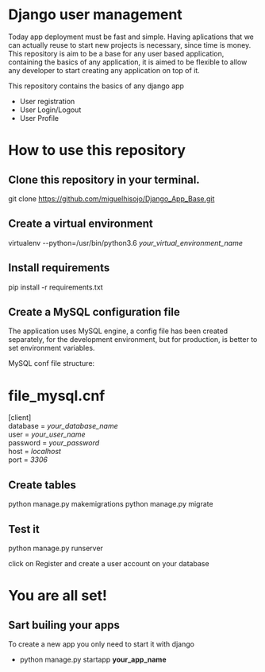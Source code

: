 # Django user management

Today app deployment must be fast and simple. Having aplications that we can actually reuse to start new projects is necessary, since time is money.
This repository is aim to be a base for any user based application, containing the basics of any application, it is aimed to be flexible to
allow any developer to start creating any application on top of it.

This repository contains the basics of any django app
  - User registration
  - User Login/Logout
  - User Profile
  
 # How to use this repository 

## Clone this repository in your terminal.

 git clone https://github.com/miguelhisojo/Django_App_Base.git
 
## Create a virtual environment
  virtualenv  --python=/usr/bin/python3.6 *your_virtual_environment_name*
 
## Install requirements

  pip install -r requirements.txt

## Create a MySQL configuration file
  
 The application uses MySQL engine, a config file has been created separately, for the development environment, but for production,
 is better to set environment variables.
 
 MySQL conf file structure:
  
# file_mysql.cnf  </br>
[client]</br>
database = *your_database_name*</br>
user = *your_user_name*</br>
password = *your_password*</br>
host = *localhost*</br>
port = *3306*</br>

## Create tables 
 python manage.py makemigrations
 python manage.py migrate

## Test it

  python manage.py runserver
  
  click on Register and create a user account on your database



# You are all set!

## Sart builing your apps

To create a new app you only need to start it with django

- python manage.py startapp **your_app_name**

